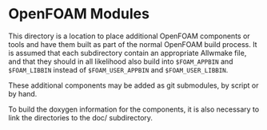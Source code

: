 OpenFOAM Modules
================

This directory is a location to place additional OpenFOAM components
or tools and have them built as part of the normal OpenFOAM build
process. It is assumed that each subdirectory contain an appropriate
Allwmake file, and that they should in all likelihood also build into
`$FOAM_APPBIN` and `$FOAM_LIBBIN` instead of
`$FOAM_USER_APPBIN` and `$FOAM_USER_LIBBIN`.

These additional components may be added as git submodules, by script
or by hand.

To build the doxygen information for the components, it is also
necessary to link the directories to the doc/ subdirectory.
